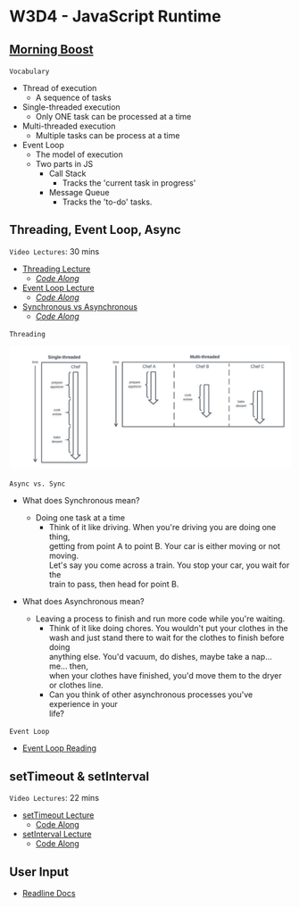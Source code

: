 # W3D4 - JavaScript Runtime

## [Morning Boost]

`Vocabulary`

- Thread of execution
  - A sequence of tasks
- Single-threaded execution
  - Only ONE task can be processed at a time
- Multi-threaded execution
  - Multiple tasks can be process at a time
- Event Loop
  - The model of execution
  - Two parts in JS
    - Call Stack
      - Tracks the 'current task in progress'
    - Message Queue
      - Tracks the 'to-do' tasks.

## Threading, Event Loop, Async

`Video Lectures`: 30 mins

- [Threading Lecture]
  - _[Code Along](./code-it-out/threading.js)_
- [Event Loop Lecture]
  - _[Code Along](./code-it-out/event_loop.js)_
- [Synchronous vs Asynchronous]
  - _[Code Along](./code-it-out/async_sync.js)_

`Threading`

![threading]

`Async vs. Sync`

- What does Synchronous mean?
  - Doing one task at a time
    - Think of it like driving. When you're driving you are doing one thing,\
    getting from point A to point B. Your car is either moving or not moving.\
    Let's say you come across a train. You stop your car, you wait for the\
    train to pass, then head for point B.

- What does Asynchronous mean?
  - Leaving a process to finish and run more code while you're waiting.
    - Think of it like doing chores. You wouldn't put your clothes in the\
    wash and just stand there to wait for the clothes to finish before doing\
    anything else. You'd vacuum, do dishes, maybe take a nap... me... then,\
    when your clothes have finished, you'd move them to the dryer\
    or clothes line.
    - Can you think of other asynchronous processes you've experience in your\
    life?

`Event Loop`

- [Event Loop Reading]

## setTimeout & setInterval

`Video Lectures`: 22 mins

- [setTimeout Lecture]
  - [Code Along](./code-it-out/setTimeout_lecture.js)
- [setInterval Lecture]
  - [Code Along](./code-it-out/setInterval_lecture.js)

## User Input

- [Readline Docs]

<!-- Links per cohort -->
[Morning Boost]: https://open.appacademy.io/learn/js-py---jun-2021-cohort-2-online/week-3-jun-2021-cohort-2-online/thursday-morning-boost
[Threading Lecture]: https://open.appacademy.io/learn/js-py---jun-2021-cohort-2-online/week-3-jun-2021-cohort-2-online/threading-lecture
[Event Loop Lecture]: https://open.appacademy.io/learn/js-py---jun-2021-cohort-2-online/week-3-jun-2021-cohort-2-online/event-loop-lecture
[Synchronous vs Asynchronous]: https://open.appacademy.io/learn/js-py---jun-2021-cohort-2-online/week-3-jun-2021-cohort-2-online/synchronous-vs-asynchronous-lecture
[setTimeout Lecture]: https://open.appacademy.io/learn/js-py---jun-2021-cohort-2-online/week-3-jun-2021-cohort-2-online/settimeout-lecture
[setInterval Lecture]: https://open.appacademy.io/learn/js-py---jun-2021-cohort-2-online/week-3-jun-2021-cohort-2-online/setinterval-lecture
[Event Loop Reading]: https://open.appacademy.io/learn/js-py---jun-2021-cohort-2-online/week-3-jun-2021-cohort-2-online/the-message-queue-and-event-loop
<!-- constant links -->
[threading]: ./images/threading.png
[Readline Docs]: https://nodejs.org/api/readline.html
